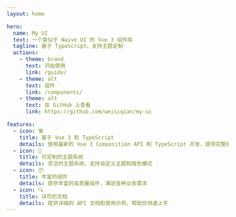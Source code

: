 ```yaml
---
layout: home

hero:
  name: My UI
  text: 一个类似于 Naive UI 的 Vue 3 组件库
  tagline: 基于 TypeScript，支持主题定制
  actions:
    - theme: brand
      text: 开始使用
      link: /guide/
    - theme: alt
      text: 组件
      link: /components/
    - theme: alt
      text: 在 GitHub 上查看
      link: https://github.com/weisiqian/my-ui

features:
  - icon: 🛠️
    title: 基于 Vue 3 和 TypeScript
    details: 使用最新的 Vue 3 Composition API 和 TypeScript 开发，提供完整的类型支持
  - icon: 🎨
    title: 可定制的主题系统
    details: 灵活的主题系统，支持自定义主题和暗色模式
  - icon: 📦
    title: 丰富的组件
    details: 提供丰富的高质量组件，满足各种业务需求
  - icon: 🔍
    title: 详尽的文档
    details: 提供详细的 API 文档和使用示例，帮助你快速上手
---
```

